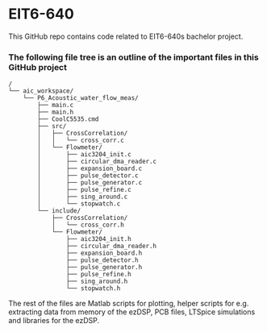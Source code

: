 # EIT6-640

This GitHub repo contains code related to EIT6-640s bachelor project.

### The following file tree is an outline of the important files in this GitHub project

```
/
└── aic_workspace/
    └── P6_Acoustic_water_flow_meas/
        ├── main.c
        ├── main.h
        ├── CoolC5535.cmd
        ├── src/
        │   ├── CrossCorrelation/
        │   │   └── cross_corr.c
        │   └── Flowmeter/
        │       ├── aic3204_init.c
        │       ├── circular_dma_reader.c
        │       ├── expansion_board.c
        │       ├── pulse_detector.c
        │       ├── pulse_generator.c
        │       ├── pulse_refine.c
        │       ├── sing_around.c
        │       └── stopwatch.c
        └── include/
            ├── CrossCorrelation/
            │   └── cross_corr.h
            └── Flowmeter/
                ├── aic3204_init.h
                ├── circular_dma_reader.h
                ├── expansion_board.h
                ├── pulse_detector.h
                ├── pulse_generator.h
                ├── pulse_refine.h
                ├── sing_around.h
                └── stopwatch.h
```

The rest of the files are Matlab scripts for plotting, helper scripts for e.g. extracting data from memory of the ezDSP, PCB files, LTSpice simulations and libraries for the ezDSP.
